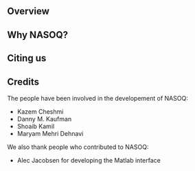 ## Overview

## Why NASOQ?

## Citing us

## Credits
The people have been involved in the developement of NASOQ:
* Kazem Cheshmi
* Danny M. Kaufman
* Shoaib Kamil
* Maryam Mehri Dehnavi

We also thank people who contributed to NASOQ:
* Alec Jacobsen for developing the Matlab interface
